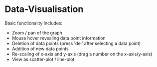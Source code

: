 # Data-Visualisation

Basic functionality includes:
- Zoom / pan of the graph
- Mouse hover revealing data point information
- Deletion of data points (press 'del' after selecting a data point)
- Addition of new data points
- Re-scaling of x-axis and y-axis (drag a number on the x-axis/y-axis)
- View as scatter-plot / line-plot
